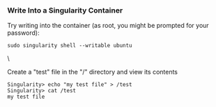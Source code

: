 ### Write Into a Singularity Container

Try writing into the container (as root, you might be prompted for your
password):

    sudo singularity shell --writable ubuntu

\

Create a \"test\" file in the \"/\" directory and view its contents

    Singularity> echo "my test file" > /test
    Singularity> cat /test 
    my test file
